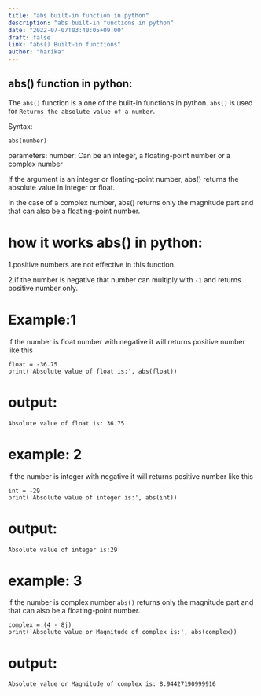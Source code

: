 ```yaml
---
title: "abs built-in function in python"
description: "abs built-in functions in python"
date: "2022-07-07T03:40:05+09:00"
draft: false
link: "abs() Built-in functions"
author: "harika"
---
```


## abs() function in python:
The `abs()` function is a one of the built-in functions in python.
`abs()` is used for `Returns the absolute value of a number`.

Syntax: 

```
abs(number)
```
parameters:
number: Can be an integer, a floating-point number or a complex number

If the argument is an integer or floating-point number, abs() returns the absolute value in integer or float.

In the case of a complex number, abs() returns only the magnitude part and that can also be a floating-point number.

# how it works abs() in python:

1.positive numbers are not effective in this function.

2.if the number is negative that number can multiply with `-1` and returns positive number only.

# Example:1
if the number is float number with negative it will returns positive number like this
```
float = -36.75
print('Absolute value of float is:', abs(float))
```
# output:
```
Absolute value of float is: 36.75
```
# example: 2
if the number is integer  with negative it will returns positive number like this
```
int = -29
print('Absolute value of integer is:', abs(int))
```
# output:
```
Absolute value of integer is:29
```
# example: 3
if the number is complex number `abs()` returns only the magnitude part and that can also be a floating-point number.

```
complex = (4 - 8j)
print('Absolute value or Magnitude of complex is:', abs(complex))
```
# output:
```
Absolute value or Magnitude of complex is: 8.94427190999916
```





